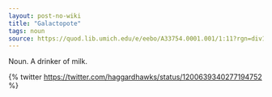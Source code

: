 ```yaml
---
layout: post-no-wiki
title: "Galactopote"
tags: noun
source: https://quod.lib.umich.edu/e/eebo/A33754.0001.001/1:11?rgn=div1;view=fulltext
---
```


Noun. A drinker of milk.

{% twitter https://twitter.com/haggardhawks/status/1200639340277194752 %}
